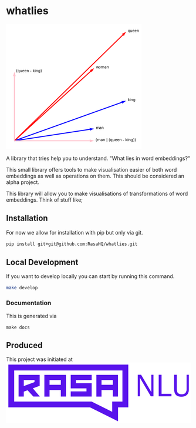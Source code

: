 # whatlies 

<img src="logo.png">

A library that tries help you to understand. "What lies in word embeddings?"

This small library offers tools to make visualisation easier of both
word embeddings as well as operations on them. This should be considered
an alpha project.

This library will allow you to make visualisations of transformations
of word embeddings. Think of stuff like;

<script src="https://cdn.jsdelivr.net/npm/vega@5.10.0"></script>
<script src="https://cdn.jsdelivr.net/npm/vega-lite@4.6.0"></script>
<script src="https://cdn.jsdelivr.net/npm/vega-embed@6.3.2"></script> 
<div id="vis"></div>

<script>
var spec = {
  "config": {"view": {"continuousWidth": 400, "continuousHeight": 300}},
  "hconcat": [
    {
      "layer": [
        {
          "mark": {"type": "circle", "size": 60},
          "encoding": {
            "tooltip": [
              {"type": "nominal", "field": "name"},
              {"type": "nominal", "field": "original"}
            ],
            "x": {"type": "quantitative", "field": "pca_0"},
            "y": {"type": "quantitative", "field": "pca_1"}
          },
          "selection": {
            "selector009": {
              "type": "interval",
              "bind": "scales",
              "encodings": ["x", "y"]
            }
          },
          "title": "pca_0 vs. pca_1"
        },
        {
          "mark": {"type": "text", "color": "black", "dx": -15, "dy": 3},
          "encoding": {
            "text": {"type": "nominal", "field": "original"},
            "x": {"type": "quantitative", "field": "pca_0"},
            "y": {"type": "quantitative", "field": "pca_1"}
          }
        }
      ],
      "data": {"name": "data-c65a008618c7155525ca27ca465c1972"}
    },
    {
      "layer": [
        {
          "mark": {"type": "circle", "size": 60},
          "encoding": {
            "tooltip": [
              {"type": "nominal", "field": "name"},
              {"type": "nominal", "field": "original"}
            ],
            "x": {"type": "quantitative", "field": "umap_0"},
            "y": {"type": "quantitative", "field": "umap_1"}
          },
          "selection": {
            "selector010": {
              "type": "interval",
              "bind": "scales",
              "encodings": ["x", "y"]
            }
          },
          "title": "umap_0 vs. umap_1"
        },
        {
          "mark": {"type": "text", "color": "black", "dx": -15, "dy": 3},
          "encoding": {
            "text": {"type": "nominal", "field": "original"},
            "x": {"type": "quantitative", "field": "umap_0"},
            "y": {"type": "quantitative", "field": "umap_1"}
          }
        }
      ],
      "data": {"name": "data-c9d79ce4e8383197845923751e4169ab"}
    }
  ],
  "$schema": "https://vega.github.io/schema/vega-lite/v4.0.2.json",
  "datasets": {
    "data-c65a008618c7155525ca27ca465c1972": [
      {
        "pca_0": -1.2535821199417114,
        "pca_1": 3.586676597595215,
        "name": "prince",
        "original": "prince"
      },
      {
        "pca_0": -0.9741005897521973,
        "pca_1": 3.7290642261505127,
        "name": "princess",
        "original": "princess"
      },
      {
        "pca_0": -1.0501278638839722,
        "pca_1": -2.0268447399139404,
        "name": "nurse",
        "original": "nurse"
      },
      {
        "pca_0": -0.9151343703269958,
        "pca_1": -2.0640790462493896,
        "name": "doctor",
        "original": "doctor"
      },
      {
        "pca_0": 0.8430215716362,
        "pca_1": -0.06272825598716736,
        "name": "banker",
        "original": "banker"
      },
      {
        "pca_0": -0.43132147192955017,
        "pca_1": -1.5975831747055054,
        "name": "man",
        "original": "man"
      },
      {
        "pca_0": -1.073258876800537,
        "pca_1": -1.6417843103408813,
        "name": "woman",
        "original": "woman"
      },
      {
        "pca_0": -3.006711006164551,
        "pca_1": 0.08844566345214844,
        "name": "cousin",
        "original": "cousin"
      },
      {
        "pca_0": -3.256138563156128,
        "pca_1": -0.2640823423862457,
        "name": "neice",
        "original": "neice"
      },
      {
        "pca_0": -0.8844128251075745,
        "pca_1": 4.284396648406982,
        "name": "king",
        "original": "king"
      },
      {
        "pca_0": -0.9637596607208252,
        "pca_1": 3.8633878231048584,
        "name": "queen",
        "original": "queen"
      },
      {
        "pca_0": -0.37136709690093994,
        "pca_1": -1.4314926862716675,
        "name": "dude",
        "original": "dude"
      },
      {
        "pca_0": -0.33022043108940125,
        "pca_1": -2.0039174556732178,
        "name": "guy",
        "original": "guy"
      },
      {
        "pca_0": 0.005235184449702501,
        "pca_1": -1.1506175994873047,
        "name": "gal",
        "original": "gal"
      },
      {
        "pca_0": 2.1890616416931152,
        "pca_1": -0.3874746263027191,
        "name": "fire",
        "original": "fire"
      },
      {
        "pca_0": 0.8451134562492371,
        "pca_1": -1.5011231899261475,
        "name": "dog",
        "original": "dog"
      },
      {
        "pca_0": 0.9290971755981445,
        "pca_1": -0.6315348148345947,
        "name": "cat",
        "original": "cat"
      },
      {
        "pca_0": 1.9717415571212769,
        "pca_1": 0.1653272807598114,
        "name": "mouse",
        "original": "mouse"
      },
      {
        "pca_0": 3.6464710235595703,
        "pca_1": 0.8340242505073547,
        "name": "red",
        "original": "red"
      },
      {
        "pca_0": 0.6217125654220581,
        "pca_1": -0.011615407653152943,
        "name": "bluee",
        "original": "bluee"
      },
      {
        "pca_0": 4.070711135864258,
        "pca_1": 0.8428587913513184,
        "name": "green",
        "original": "green"
      },
      {
        "pca_0": 3.9739019870758057,
        "pca_1": 0.8420842289924622,
        "name": "yellow",
        "original": "yellow"
      },
      {
        "pca_0": 3.1992409229278564,
        "pca_1": -0.76308274269104,
        "name": "water",
        "original": "water"
      },
      {
        "pca_0": -0.4370383024215698,
        "pca_1": -1.8055583238601685,
        "name": "person",
        "original": "person"
      },
      {
        "pca_0": -1.5232115983963013,
        "pca_1": -0.6766523718833923,
        "name": "family",
        "original": "family"
      },
      {
        "pca_0": -2.889375925064087,
        "pca_1": -0.0504235103726387,
        "name": "brother",
        "original": "brother"
      },
      {
        "pca_0": -2.935547351837158,
        "pca_1": -0.16567137837409973,
        "name": "sister",
        "original": "sister"
      }
    ],
    "data-c9d79ce4e8383197845923751e4169ab": [
      {
        "umap_0": 7.683071136474609,
        "umap_1": 6.8826069831848145,
        "name": "prince",
        "original": "prince"
      },
      {
        "umap_0": 8.119927406311035,
        "umap_1": 6.849494457244873,
        "name": "princess",
        "original": "princess"
      },
      {
        "umap_0": 7.300721645355225,
        "umap_1": 4.110742092132568,
        "name": "nurse",
        "original": "nurse"
      },
      {
        "umap_0": 7.764898777008057,
        "umap_1": 3.85836124420166,
        "name": "doctor",
        "original": "doctor"
      },
      {
        "umap_0": 8.261445045471191,
        "umap_1": 5.063197612762451,
        "name": "banker",
        "original": "banker"
      },
      {
        "umap_0": 8.816865921020508,
        "umap_1": 4.588306427001953,
        "name": "man",
        "original": "man"
      },
      {
        "umap_0": 7.818793296813965,
        "umap_1": 4.510528564453125,
        "name": "woman",
        "original": "woman"
      },
      {
        "umap_0": 7.104825496673584,
        "umap_1": 5.862237930297852,
        "name": "cousin",
        "original": "cousin"
      },
      {
        "umap_0": 6.475111484527588,
        "umap_1": 5.630688190460205,
        "name": "neice",
        "original": "neice"
      },
      {
        "umap_0": 7.501045227050781,
        "umap_1": 6.528558254241943,
        "name": "king",
        "original": "king"
      },
      {
        "umap_0": 7.875270843505859,
        "umap_1": 6.347613334655762,
        "name": "queen",
        "original": "queen"
      },
      {
        "umap_0": 8.438183784484863,
        "umap_1": 3.872556686401367,
        "name": "dude",
        "original": "dude"
      },
      {
        "umap_0": 8.448274612426758,
        "umap_1": 4.3103251457214355,
        "name": "guy",
        "original": "guy"
      },
      {
        "umap_0": 7.9519147872924805,
        "umap_1": 5.135070323944092,
        "name": "gal",
        "original": "gal"
      },
      {
        "umap_0": 8.944172859191895,
        "umap_1": 5.7392354011535645,
        "name": "fire",
        "original": "fire"
      },
      {
        "umap_0": 9.735146522521973,
        "umap_1": 4.4750895500183105,
        "name": "dog",
        "original": "dog"
      },
      {
        "umap_0": 9.864075660705566,
        "umap_1": 4.957643985748291,
        "name": "cat",
        "original": "cat"
      },
      {
        "umap_0": 9.328947067260742,
        "umap_1": 5.098883628845215,
        "name": "mouse",
        "original": "mouse"
      },
      {
        "umap_0": 10.150426864624023,
        "umap_1": 6.103381633758545,
        "name": "red",
        "original": "red"
      },
      {
        "umap_0": 8.376856803894043,
        "umap_1": 5.627901554107666,
        "name": "bluee",
        "original": "bluee"
      },
      {
        "umap_0": 9.726550102233887,
        "umap_1": 6.283388614654541,
        "name": "green",
        "original": "green"
      },
      {
        "umap_0": 9.834991455078125,
        "umap_1": 5.793656349182129,
        "name": "yellow",
        "original": "yellow"
      },
      {
        "umap_0": 9.267016410827637,
        "umap_1": 6.091810703277588,
        "name": "water",
        "original": "water"
      },
      {
        "umap_0": 8.906523704528809,
        "umap_1": 4.007486820220947,
        "name": "person",
        "original": "person"
      },
      {
        "umap_0": 6.7370147705078125,
        "umap_1": 4.977278709411621,
        "name": "family",
        "original": "family"
      },
      {
        "umap_0": 7.2880024909973145,
        "umap_1": 5.024892807006836,
        "name": "brother",
        "original": "brother"
      },
      {
        "umap_0": 7.031651496887207,
        "umap_1": 5.402203559875488,
        "name": "sister",
        "original": "sister"
      }
    ]
  }
}

vegaEmbed('#vis', spec);
</script>

## Installation 

For now we allow for installation with pip but only via git.

```bash
pip install git+git@github.com:RasaHQ/whatlies.git
```

## Local Development

If you want to develop locally you can start by running this command. 

```bash
make develop
```

### Documentation 

This is generated via

```
make docs
```

## Produced 

This project was initiated at [![](rasa.png)](https://rasa.com) 